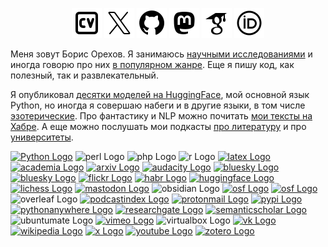 <p align="center">
	<a href="https://nevmenandr.github.io/"><img src="cv.svg" alt="Curriculum Vitae"></a>
	<a href="https://twitter.com/nevmenandr"><img src="twitter.svg" alt="Twitter"></a>
	<a href="https://github.com/nevmenandr"><img src="github.svg" alt="GitHub"></a>
	<a rel="me" href="https://mastodon.social/@nevmenandr"><img src="mastodon.svg" alt="Mastodon"></a>
	<a href="https://scholar.google.com/citations?user=EMcL0ioAAAAJ&hl=en"><img src="citations.svg" alt="Citations"></a>
	<a href="https://orcid.org/0000-0002-9099-0436"><img src="orcid.svg" alt="ORCID"></a>
</p>

Меня зовут Борис Орехов. Я занимаюсь [научными исследованиями](https://www.semanticscholar.org/author/Boris-Orekhov/2080424505) и иногда говорю про них [в популярном жанре](https://postnauka.org/themes/orehovb). Еще я пишу код, как полезный, так и развлекательный.

Я опубликовал [десятки моделей на HuggingFace](https://huggingface.co/nevmenandr), мой основной язык Python, но иногда я совершаю набеги и в другие языки, в том числе [эзотерические](https://sysblok.ru/blog/jezoterika-programmirovanija/). Про фантастику и NLP можно почитать [мои тексты на Хабре](https://habr.com/ru/users/nevmenandr/publications/articles/). А еще можно послушать мои подкасты [про литературу](https://nevmenandr.github.io/nonbrevia/) и про [университеты](https://universitates.ru/).

[![Python Logo](https://img.shields.io/badge/-Python-008000?style=flat-square&logo=Python&logoColor=white)](https://github.com/search?q=owner%3Anevmenandr%20lang%3APython%20&type=code) ![perl Logo](https://img.shields.io/badge/perl-39457E?style=flat-square&logo=perl&logoColor=white) ![php Logo](https://img.shields.io/badge/php-777BB4?style=flat-square&logo=php&logoColor=white) ![r Logo](https://img.shields.io/badge/r-276DC3?style=flat-square&logo=r&logoColor=white) [![latex Logo](https://img.shields.io/badge/latex-008080?style=flat-square&logo=latex&logoColor=white)](http://nevmenandr.net/cgi-bin/texconv.py) [![academia Logo](https://img.shields.io/badge/academia-41454A?style=flat-square&logo=academia&logoColor=white)](https://hse-ru.academia.edu/BorisOrekhov) [![arxiv Logo](https://img.shields.io/badge/-arxiv-B31B1B?style=flat-square&logo=arxiv&logoColor=white)](https://arxiv.org/search/cs?searchtype=author&query=Orekhov,+B) [![audacity Logo](https://img.shields.io/badge/audacity-0000CC?style=flat-square&logo=audacity&logoColor=white)](https://universitates.mave.digital/) [![bluesky Logo](https://img.shields.io/badge/bluesky-0285FF?style=flat-square&logo=bluesky&logoColor=white)](https://bsky.app/profile/nevmenandr.bsky.social) [![bluesky Logo](https://img.shields.io/badge/elsevier-FF6C00?style=flat-square&logo=elsevier&logoColor=white)](https://www.scopus.com/authid/detail.uri?authorId=57190401804) [![flickr Logo](https://img.shields.io/badge/flickr-0063DC?style=flat-square&logo=flickr&logoColor=white)](https://www.flickr.com/people/nevmenandr/) [![habr Logo](https://img.shields.io/badge/habr-65A3BE?style=flat-square&logo=habr&logoColor=white)](https://habr.com/ru/users/nevmenandr/publications/articles/) [![huggingface Logo](https://img.shields.io/badge/huggingface-FFD21E?style=flat-square&logo=huggingface&logoColor=white)](https://huggingface.co/nevmenandr) [![lichess Logo](https://img.shields.io/badge/lichess-000000?style=flat-square&logo=lichess&logoColor=white)](https://lichess.org/@/nevmenandr) [![mastodon Logo](https://img.shields.io/badge/mastodon-6364FF?style=flat-square&logo=mastodon&logoColor=white)](https://mastodon.social/@nevmenandr) ![obsidian Logo](https://img.shields.io/badge/obsidian-7C3AED?style=flat-square&logo=obsidian&logoColor=white) [![osf Logo](https://img.shields.io/badge/orcid-A6CE39?style=flat-square&logo=orcid&logoColor=white)](https://orcid.org/0000-0002-9099-0436) [![osf Logo](https://img.shields.io/badge/osf-2CB9F1?style=flat-square&logo=osf&logoColor=white)](https://osf.io/phy74/) ![overleaf Logo](https://img.shields.io/badge/overleaf-47A141?style=flat-square&logo=overleaf&logoColor=white) [![podcastindex Logo](https://img.shields.io/badge/podcastindex-F90000?style=flat-square&logo=podcastindex&logoColor=white)](https://podcastindex.org/podcast/6808358) [![protonmail Logo](https://img.shields.io/badge/protonmail-6D4AFF?style=flat-square&logo=protonmail&logoColor=white)](mailto:nevmenandr@protonmail.com) [![pypi Logo](https://img.shields.io/badge/pypi-3775A9?style=flat-square&logo=pypi&logoColor=white)](https://pypi.org/user/nevmenandr/) [![pythonanywhere Logo](https://img.shields.io/badge/pythonanywhere-1D9FD7?style=flat-square&logo=pythonanywhere&logoColor=white)](https://nevmenandr.pythonanywhere.com/) [![researchgate Logo](https://img.shields.io/badge/researchgate-00CCBB?style=flat-square&logo=researchgate&logoColor=white)](https://researchgate.net/profile/Boris-Orekhov) [![semanticscholar Logo](https://img.shields.io/badge/semanticscholar-1857B6?style=flat-square&logo=semanticscholar&logoColor=white)](https://www.semanticscholar.org/author/Boris-V.-Orekhov/2080424505) ![ubuntumate Logo](https://img.shields.io/badge/ubuntumate-84A454?style=flat-square&logo=ubuntumate&logoColor=white) [![vimeo Logo](https://img.shields.io/badge/vimeo-1AB7EA?style=flat-square&logo=vimeo&logoColor=white)](https://vimeo.com/user159596020) ![virtualbox Logo](https://img.shields.io/badge/virtualbox-183A61?style=flat-square&logo=virtualbox&logoColor=white) [![vk Logo](https://img.shields.io/badge/vk-0077FF?style=flat-square&logo=vk&logoColor=white)](https://vk.com/nevmenandr) [![wikipedia Logo](https://img.shields.io/badge/wikipedia-0077FF?style=flat-square&logo=wikipedia&logoColor=white)](https://ru.wikipedia.org/wiki/%D0%A3%D1%87%D0%B0%D1%81%D1%82%D0%BD%D0%B8%D0%BA:Nevmenandr) [![x Logo](https://img.shields.io/badge/x-000000?style=flat-square&logo=x&logoColor=white)](https://twitter.com/nevmenandr) [![youtube Logo](https://img.shields.io/badge/youtube-FF0000?style=flat-square&logo=youtube&logoColor=white)](https://www.youtube.com/@user-qr7te9em6r) [![zotero Logo](https://img.shields.io/badge/zotero-CC2936?style=flat-square&logo=zotero&logoColor=white)](https://www.zotero.org/nevmenandr) 

